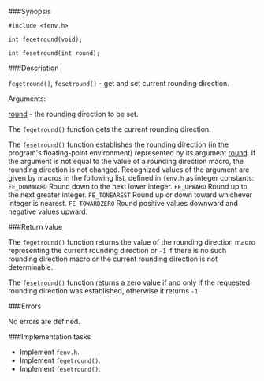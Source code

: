###Synopsis

`#include <fenv.h>`

`int fegetround(void);`

`int fesetround(int round);`

###Description

`fegetround()`, `fesetround()` - get and set current rounding direction.

Arguments:

<u>round</u> - the rounding direction to be set.

The `fegetround()` function gets the current rounding direction.

The `fesetround()` function establishes the rounding direction (in the program's floating-point environment) represented by its argument <u>round</u>. If the argument is not equal to the value of a rounding direction macro, the rounding direction is not changed. Recognized values of the argument are given by macros in the following list, defined in `fenv.h` as integer constants:
`FE_DOWNWARD` Round down to the next lower integer.
`FE_UPWARD`   Round up to the next greater integer.
`FE_TONEAREST` Round up or down toward whichever integer is nearest.
`FE_TOWARDZERO` Round positive values downward and negative values upward.

###Return value

The `fegetround()` function returns the value of the rounding direction macro representing the current rounding direction or `-1` if there is no such rounding direction macro or the current rounding direction is not determinable.

The `fesetround()` function returns a zero value if and only if the requested rounding direction was established, otherwise it returns `-1`.

###Errors

No errors are defined.

###Implementation tasks

 * Implement `fenv.h`.
 * Implement `fegetround()`.
 * Implement `fesetround()`.